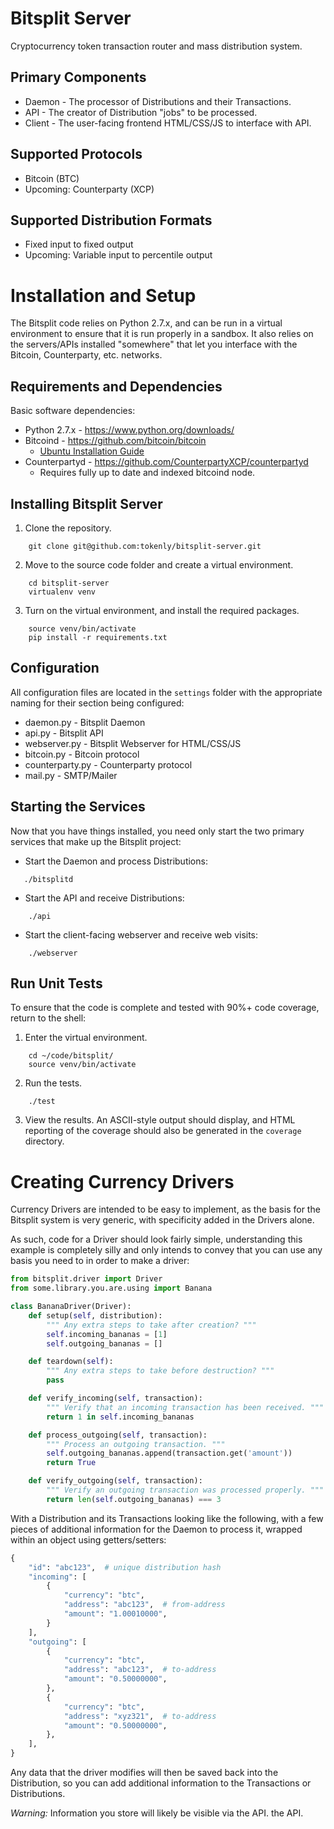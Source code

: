 Bitsplit Server
===============
Cryptocurrency token transaction router and mass distribution system.


Primary Components
------------------
* Daemon - The processor of Distributions and their Transactions.
* API - The creator of Distribution "jobs" to be processed.
* Client - The user-facing frontend HTML/CSS/JS to interface with API.


Supported Protocols
-------------------
* Bitcoin (BTC)
* Upcoming: Counterparty (XCP)


Supported Distribution Formats
------------------------------
* Fixed input to fixed output
* Upcoming: Variable input to percentile output


Installation and Setup
======================
The Bitsplit code relies on Python 2.7.x, and can be run in a virtual
environment to ensure that it is run properly in a sandbox.  It also
relies on the servers/APIs installed "somewhere" that let you interface
with the Bitcoin, Counterparty, etc. networks.


Requirements and Dependencies
-----------------------------
Basic software dependencies:

* Python 2.7.x - https://www.python.org/downloads/
* Bitcoind - https://github.com/bitcoin/bitcoin
    * [Ubuntu Installation Guide][bitcoind-ubuntu]
* Counterpartyd - https://github.com/CounterpartyXCP/counterpartyd
    * Requires fully up to date and indexed bitcoind node.


Installing Bitsplit Server
--------------------------
1. Clone the repository.
```
    git clone git@github.com:tokenly/bitsplit-server.git
```
2. Move to the source code folder and create a virtual environment.
```
    cd bitsplit-server
    virtualenv venv
```
3. Turn on the virtual environment, and install the required packages.
```
    source venv/bin/activate
    pip install -r requirements.txt
```

Configuration
-------------
All configuration files are located in the `settings` folder with the
appropriate naming for their section being configured:

* daemon.py - Bitsplit Daemon
* api.py - Bitsplit API
* webserver.py - Bitsplit Webserver for HTML/CSS/JS
* bitcoin.py - Bitcoin protocol
* counterparty.py - Counterparty protocol
* mail.py - SMTP/Mailer


Starting the Services
---------------------
Now that you have things installed, you need only start the two primary
services that make up the Bitsplit project:

* Start the Daemon and process Distributions:
```
   ./bitsplitd
```

* Start the API and receive Distributions:
```
    ./api
```

* Start the client-facing webserver and receive web visits:
```
    ./webserver
```

Run Unit Tests
--------------
To ensure that the code is complete and tested with 90%+ code coverage,
return to the shell:

1. Enter the virtual environment.
```
    cd ~/code/bitsplit/
    source venv/bin/activate
```

2. Run the tests.
```
    ./test
```
3. View the results.  An ASCII-style output should display, and HTML
   reporting of the coverage should also be generated in the `coverage`
   directory.


Creating Currency Drivers
=========================
Currency Drivers are intended to be easy to implement, as the basis for
the Bitsplit system is very generic, with specificity added in the
Drivers alone.

As such, code for a Driver should look fairly simple, understanding this
example is completely silly and only intends to convey that you can use
any basis you need to in order to make a driver:

```python
from bitsplit.driver import Driver
from some.library.you.are.using import Banana

class BananaDriver(Driver):
    def setup(self, distribution):
        """ Any extra steps to take after creation? """
        self.incoming_bananas = [1]
        self.outgoing_bananas = []

    def teardown(self):
        """ Any extra steps to take before destruction? """
        pass

    def verify_incoming(self, transaction):
        """ Verify that an incoming transaction has been received. """
        return 1 in self.incoming_bananas

    def process_outgoing(self, transaction):
        """ Process an outgoing transaction. """
        self.outgoing_bananas.append(transaction.get('amount'))
        return True

    def verify_outgoing(self, transaction):
        """ Verify an outgoing transaction was processed properly. """
        return len(self.outgoing_bananas) === 3
```

With a Distribution and its Transactions looking like the following,
with a few pieces of additional information for the Daemon to process
it, wrapped within an object using getters/setters:

```python
{
    "id": "abc123",  # unique distribution hash
    "incoming": [
        {
            "currency": "btc",
            "address": "abc123",  # from-address
            "amount": "1.00010000",
        }
    ],
    "outgoing": [
        {
            "currency": "btc",
            "address": "abc123",  # to-address
            "amount": "0.50000000",
        },
        {
            "currency": "btc",
            "address": "xyz321",  # to-address
            "amount": "0.50000000",
        },
    ],
}
```

Any data that the driver modifies will then be saved back into the
Distribution, so you can add additional information to the Transactions
or Distributions.

*Warning:* Information you store will likely be visible via the API.
the API.

[bitcoind-ubuntu]: http://virtuedev.com/bitcoin/guide-to-compile-install-bitcoind-on-ubuntu-12-04-using-virtualbox/
